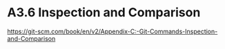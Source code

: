 # A3.6 Inspection and Comparison

<https://git-scm.com/book/en/v2/Appendix-C:-Git-Commands-Inspection-and-Comparison>
